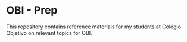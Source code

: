 # OBI - Prep

This repository contains reference materials for my students at Colégio Objetivo on relevant topics for OBI.

